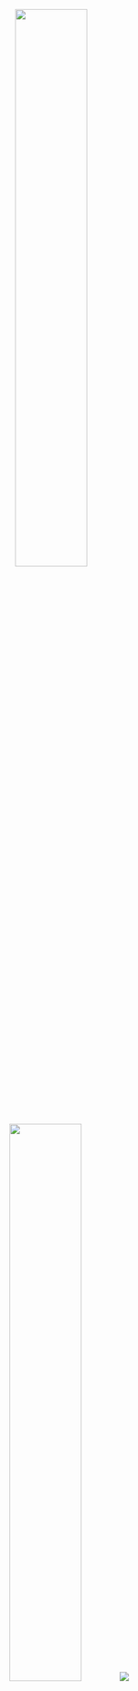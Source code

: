 <p align="center">
  <img height="50%" width="auto" src ="https://github-readme-stats.vercel.app/api?username=hardik-malani&show_icons=true&count_private=true&theme=darcula&hide_border=true&hide=issues,contribs&bg_color=00000000">
  <img height="50%" width="auto" src ="https://github-readme-stats.vercel.app/api/top-langs/?username=hardik-malani&layout=compact&hide_border=true&theme=darcula&bg_color=00000000&langs_count=6&hide=jupyter%20notebook,tex,css,php&exclude_repo=Pacman-AI">
  <img src ="https://github-readme-streak-stats.herokuapp.com?user=hardik-malani&theme=darcula&hide_border=true&background=FFFFFF00">
  <br>
  <br>
</p>
